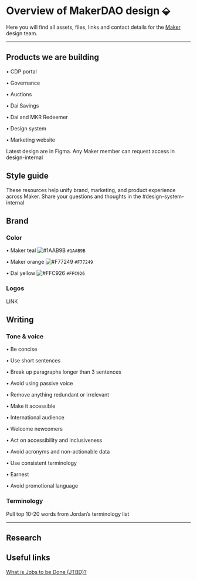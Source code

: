 # Overview of MakerDAO design ⬙

Here you will find all assets, files, links and contact details for the [Maker](https://makerdao.com/) design team. 

---

## Products we are building
•  CDP portal

•  Governance

•  Auctions

•  Dai Savings

•  Dai and MKR Redeemer

•  Design system

•  Marketing website


Latest design are in Figma. Any Maker member can request access in design-internal

## Style guide
These resources help unify brand, marketing, and product experience across Maker. Share your questions and thoughts in the #design-system-internal

## Brand

### Color

•  Maker teal ![#1AAB9B](https://placehold.it/15/1AAB9B/000000?text=+) `#1AAB9B`

•  Maker orange ![#F77249](https://placehold.it/15/F77249/000000?text=+) `#F77249`

•  Dai yellow ![#FFC926](https://placehold.it/15/FFC926/000000?text=+) `#FFC926`

### Logos
LINK

## Writing
### Tone & voice 
•  Be concise

•  Use short sentences

•  Break up paragraphs longer than 3 sentences

•  Avoid using passive voice

•  Remove anything redundant or irrelevant

•  Make it accessible

•  International audience

•  Welcome newcomers

•  Act on accessibility and inclusiveness

•  Avoid acronyms and non-actionable data

•  Use consistent terminology 

•  Earnest

•  Avoid promotional language


### Terminology
Pull top 10-20 words from Jordan’s terminology list

---


## Research




## Useful links

[What is Jobs to be Done (JTBD)?](https://jtbd.info/2-what-is-jobs-to-be-done-jtbd-796b82081cca)
